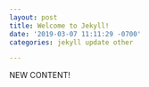 ```yaml
---
layout: post
title: Welcome to Jekyll!
date: '2019-03-07 11:11:29 -0700'
categories: jekyll update other

---
```


NEW CONTENT!

